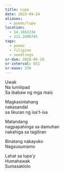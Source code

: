```yaml
---
title: Lupa
date: 2023-04-24
aliases:
  - poems/lupa
location:
  - 14.1662234
  - 121.2496745
tags:
  - poems
  - filipino
  - seedlings
sr-due: 2026-06-10
sr-interval: 651
sr-ease: 250
---
```

Uwak  
Na lumilipad  
Sa ibabaw ng mga mais  

Magkasintahang  
nakasandal  
sa likuran ng isa't-isa  

Matandang  
nagpapahinga sa damuhan  
nakahiga sa tagiliran  

Binatang nakayuko  
Nagsusumamo  

Lahat sa lupa'y  
Humahawak  
Sumasaklolo